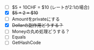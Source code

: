 - [ ] $5 + 10CHF = $10 (レートが2:1の場合)
- [x] ~~$5 * 2 = $10~~
- [ ] Amountをprivateにする
- [x] ~~Dollarの副作用どうする？~~
- [ ] Moneyの丸め処理どうする？ 
- [ ] Equals
- [ ] GetHashCode